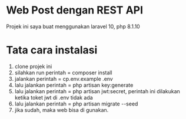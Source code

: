 
# Web Post dengan REST API

Projek ini saya buat menggunakan laravel 10, php 8.1.10

# Tata cara instalasi
1. clone projek ini
2. silahkan run perintah = composer install
3. jalankan perintah = cp.env.example .env
4. lalu jalankan perintah = php artisan key:generate
5. lalu jalankan perintah = php artisan jwt:secret, perintah ini dilakukan ketika toket jwt di .env tidak ada
6. lalu jalankan perintah = php artisan migrate --seed
7. jika sudah, maka web bisa di gunakan.

